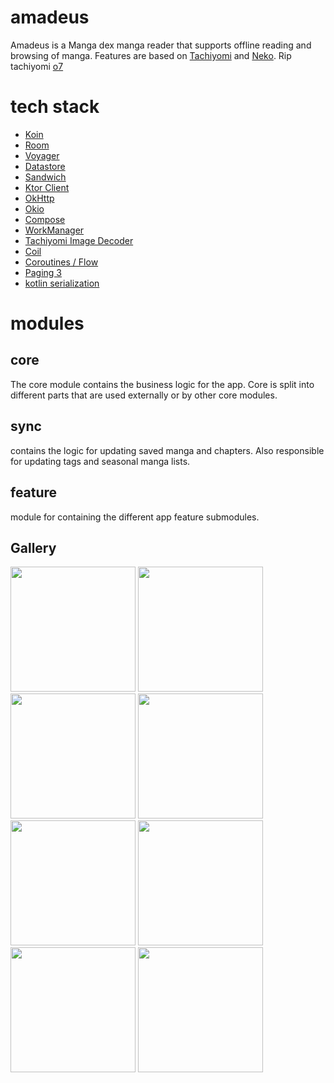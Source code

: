 # amadeus
Amadeus is a Manga dex manga reader that supports offline reading and browsing of manga.
Features are based on [Tachiyomi](https://tachiyomi.org/) and [Neko](https://tachiyomi.org/forks/Neko/). 
Rip tachiyomi [o7]("https://www.youtube.com/watch?v=EAk8PjCsXQ8")

# tech stack
- [Koin](https://insert-koin.io/)
- [Room](https://developer.android.com/jetpack/androidx/releases/room)
- [Voyager](https://voyager.adriel.cafe/)
- [Datastore](https://developer.android.com/jetpack/androidx/releases/datastore)
- [Sandwich](https://github.com/skydoves/sandwich)
- [Ktor Client](https://ktor.io/)
- [OkHttp](https://square.github.io/okhttp/)
- [Okio](https://square.github.io/okio/)
- [Compose](https://developer.android.com/jetpack/compose)
- [WorkManager](https://developer.android.com/topic/libraries/architecture/workmanager)
- [Tachiyomi Image Decoder](https://github.com/tachiyomiorg/image-decoder)
- [Coil](https://coil-kt.github.io/coil/)
- [Coroutines / Flow](https://kotlinlang.org/docs/coroutines-overview.html)
- [Paging 3](https://developer.android.com/topic/libraries/architecture/paging/v3-overview)
- [kotlin serialization](https://kotlinlang.org/docs/serialization.html)

# modules

## core 
The core module contains the business logic for the app. 
Core is split into different parts that are used externally or by other core modules.

## sync
contains the logic for updating saved manga and chapters. Also responsible for updating tags and seasonal manga lists.

## feature
module for containing the different app feature submodules.

## Gallery

<img src="https://github.com/SilvVF/amadeus/assets/98186105/76a84abc-c7c4-4848-82ad-67514863031c" width='200'>
<img src="https://github.com/SilvVF/amadeus/assets/98186105/1cab0d54-5f98-4286-9acc-ebd838a0bcc1" width='200'>
<img src="https://github.com/SilvVF/amadeus/assets/98186105/4106fb39-a123-406d-bdb0-1e68ee6d23dc" width='200'>
<img src="https://github.com/SilvVF/amadeus/assets/98186105/18c67894-678e-463c-aac2-403a880901ed" width='200'>
<img src="https://github.com/SilvVF/amadeus/assets/98186105/144d0933-5fc0-4b01-b57e-ab22cb5c9f0b" width='200'>
<img src="https://github.com/SilvVF/amadeus/assets/98186105/f335bb8b-0cfe-4fa6-a591-3bcb970ee8ad" width='200'>
<img src="https://github.com/SilvVF/amadeus/assets/98186105/f561cdf8-804a-4a60-b266-74495e43b2a5" width='200'>
<img src="https://github.com/SilvVF/amadeus/assets/98186105/5e3f4315-0bfe-487b-82ac-b7087135fc71" width='200'>



